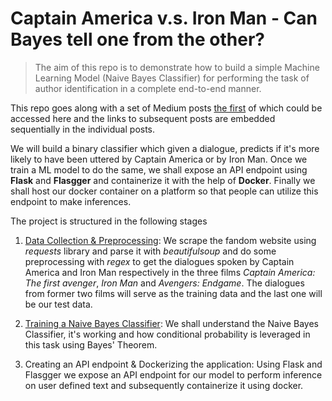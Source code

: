 # Captain America v.s. Iron Man - Can Bayes tell one from the other?

> The aim of this repo is to demonstrate how to build a simple Machine Learning Model (Naive Bayes Classifier) for performing the task of author identification in a complete end-to-end manner. 

This repo goes along with a set of Medium posts [the first](https://medium.com/swlh/author-identification-using-naive-bayes-algorithm-1-abeeb88eb862) of which could be accessed here and the links to subsequent posts are embedded sequentially in the individual posts.

We will build a binary classifier which given a dialogue, predicts if it's more likely to have been uttered by Captain America or by Iron Man. Once we train a ML model to do the same, we shall expose an API endpoint using **Flask** and **Flasgger** and containerize it with the help of **Docker**. Finally we shall host our docker container on a platform so that people can utilize this endpoint to make inferences.

The project is structured in the following stages

1. [Data Collection & Preprocessing](https://medium.com/swlh/author-identification-using-naive-bayes-algorithm-1-abeeb88eb862): We scrape the fandom website using *requests* library and parse it with *beautifulsoup* and do some preprocessing with *regex* to get the dialogues spoken by Captain America and Iron Man respectively in the three films *Captain America: The first avenger*, *Iron Man* and *Avengers: Endgame*. The dialogues from former two films will serve as the training data and the last one will be our test data.

2. [Training a Naive Bayes Classifier](https://medium.com/swlh/author-identification-with-naive-bayes-algorithm-2-8b43854c1429): We shall understand the Naive Bayes Classifier, it's working and how conditional probability is leveraged in this task using Bayes' Theorem.

3. Creating an API endpoint & Dockerizing the application: Using Flask and Flasgger we expose an API endpoint for our model to perform inference on user defined text and subsequently containerize it using docker.
